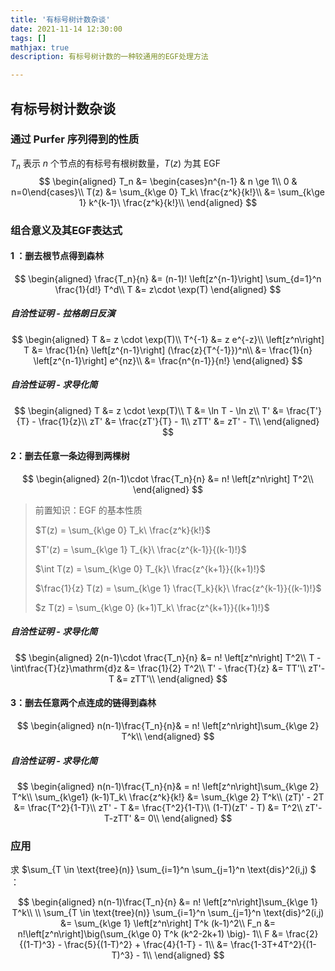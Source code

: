 ```yaml
---
title: '有标号树计数杂谈'
date: 2021-11-14 12:30:00
tags: []
mathjax: true
description: 有标号树计数的一种较通用的EGF处理方法

---
```


<!--more-->

## 有标号树计数杂谈

### 通过 Purfer 序列得到的性质

$T_n$ 表示 $n$ 个节点的有标号有根树数量，$T(z)$ 为其 EGF
$$
\begin{aligned}
T_n &= \begin{cases}n^{n-1} & n \ge 1\\ 0 & n=0\end{cases}\\
T(z) &= \sum_{k\ge 0} T_k\ \frac{z^k}{k!}\\
&= \sum_{k\ge 1} k^{k-1}\ \frac{z^k}{k!}\\
\end{aligned}
$$

### 组合意义及其EGF表达式

#### 1 ：删去根节点得到森林

$$
\begin{aligned}
\frac{T_n}{n} &= (n-1)! \left[z^{n-1}\right] \sum_{d=1}^n \frac{1}{d!} T^d\\
T &= z\cdot \exp(T)
\end{aligned}
$$

##### 自洽性证明 - 拉格朗日反演

$$
\begin{aligned}
T &= z \cdot \exp(T)\\
T^{-1} &= z e^{-z}\\
\left[z^n\right] T &= \frac{1}{n} \left[z^{n-1}\right] (\frac{z}{T^{-1}})^n\\
&= \frac{1}{n} \left[z^{n-1}\right] e^{nz}\\
&= \frac{n^{n-1}}{n!}
\end{aligned}
$$

##### 自洽性证明 - 求导化简


$$
\begin{aligned}
T &= z \cdot \exp(T)\\
T &= \ln T - \ln z\\
T' &= \frac{T'}{T} - \frac{1}{z}\\
zT' &= \frac{zT'}{T} - 1\\
zTT' &= zT' - T\\
\end{aligned}
$$

#### 2：删去任意一条边得到两棵树

$$
\begin{aligned}
2(n-1)\cdot \frac{T_n}{n} &= n! \left[z^n\right] T^2\\
\end{aligned}
$$

> 前置知识：EGF 的基本性质
>
> $T(z) = \sum_{k\ge 0} T_k\ \frac{z^k}{k!}$
>
> $T'(z) = \sum_{k\ge 1} T_{k}\ \frac{z^{k-1}}{(k-1)!}$
>
> $\int T(z) = \sum_{k\ge 0} T_{k}\ \frac{z^{k+1}}{(k+1)!}$
>
> $\frac{1}{z} T(z) = \sum_{k\ge 1} \frac{T_k}{k}\ \frac{z^{k-1}}{(k-1)!}$
>
> $z T(z) = \sum_{k\ge 0} (k+1)T_k\ \frac{z^{k+1}}{(k+1)!}$

##### 自洽性证明 - 求导化简

$$
\begin{aligned}
2(n-1)\cdot \frac{T_n}{n} &= n! \left[z^n\right] T^2\\
T - \int\frac{T}{z}\mathrm{d}z &= \frac{1}{2} T^2\\
T' - \frac{T}{z} &= TT'\\
zT'-T &= zTT'\\
\end{aligned}
$$

#### 3：删去任意两个点连成的链得到森林

$$
\begin{aligned}
n(n-1)\frac{T_n}{n}& = n! \left[z^n\right]\sum_{k\ge 2} T^k\\
\end{aligned}
$$

##### 自洽性证明 - 求导化简

$$
\begin{aligned}
n(n-1)\frac{T_n}{n}& = n! \left[z^n\right]\sum_{k\ge 2} T^k\\
\sum_{k\ge1} (k-1)T_k\ \frac{z^k}{k!} &= \sum_{k\ge 2} T^k\\
(zT)' - 2T &= \frac{T^2}{1-T}\\
zT' - T &= \frac{T^2}{1-T}\\
(1-T)(zT' - T) &= T^2\\
zT'-T-zTT' &= 0\\
\end{aligned}
$$

### 应用

求 $\sum_{T \in \text{tree}(n)} \sum_{i=1}^n \sum_{j=1}^n \text{dis}^2(i,j) $ ：

$$
\begin{aligned}
n(n-1)\frac{T_n}{n} &= n! \left[z^n\right]\sum_{k\ge 1} T^k\\
\\
\sum_{T \in \text{tree}(n)} \sum_{i=1}^n \sum_{j=1}^n \text{dis}^2(i,j) &= \sum_{k\ge 1} \left[z^n\right] T^k (k-1)^2\\
F_n &= n!\left[z^n\right]\big(\sum_{k\ge 0} T^k (k^2-2k+1) \big)- 1\\
F &= \frac{2}{(1-T)^3} - \frac{5}{(1-T)^2} + \frac{4}{1-T} - 1\\
&= \frac{1-3T+4T^2}{(1-T)^3} - 1\\
\end{aligned}
$$

